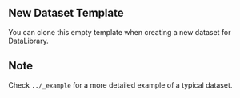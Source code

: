 ## New Dataset Template
You can clone this empty template when creating a new dataset for DataLibrary.


## Note
Check `../_example` for a more detailed example of a typical dataset.

